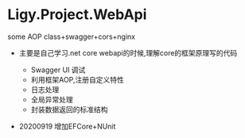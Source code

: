 # Ligy.Project.WebApi
some AOP class+swagger+cors+nginx

* 主要是自己学习.net core webapi的时候,理解core的框架原理写的代码
  * Swagger UI 调试
  * 利用框架AOP,注册自定义特性
  * 日志处理
  * 全局异常处理
  * 封装数据返回的标准结构


* 20200919 增加EFCore+NUnit